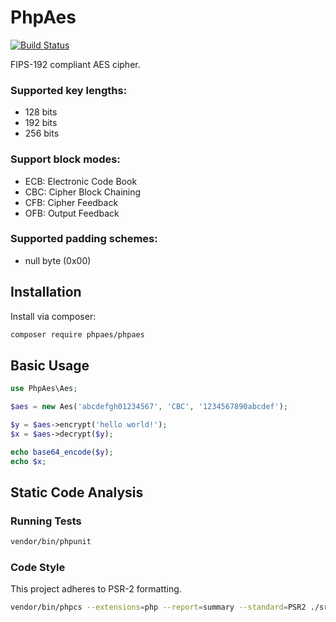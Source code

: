 # PhpAes

[![Build Status](https://travis-ci.org/phillipsdata/phpaes.svg?branch=master)](https://travis-ci.org/phillipsdata/phpaes)

FIPS-192 compliant AES cipher.

### Supported key lengths:
- 128 bits
- 192 bits
- 256 bits

### Support block modes:

- ECB: Electronic Code Book
- CBC: Cipher Block Chaining
- CFB: Cipher Feedback
- OFB: Output Feedback

### Supported padding schemes:

- null byte (0x00)


## Installation

Install via composer:

```sh
composer require phpaes/phpaes
```

## Basic Usage

```php
use PhpAes\Aes;

$aes = new Aes('abcdefgh01234567', 'CBC', '1234567890abcdef');

$y = $aes->encrypt('hello world!');
$x = $aes->decrypt($y);

echo base64_encode($y);
echo $x;
```

## Static Code Analysis

### Running Tests

```sh
vendor/bin/phpunit
```

### Code Style

This project adheres to PSR-2 formatting.

```sh
vendor/bin/phpcs --extensions=php --report=summary --standard=PSR2 ./src ./tests
```